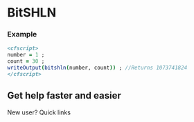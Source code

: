 # BitSHLN

### Example

```coldfusion
<cfscript>
number = 1 ;
count = 30 ;
writeOutput(bitshln(number, count)) ; //Returns 1073741824
</cfscript>
```
## Get help faster and easier
New user?
Quick links
